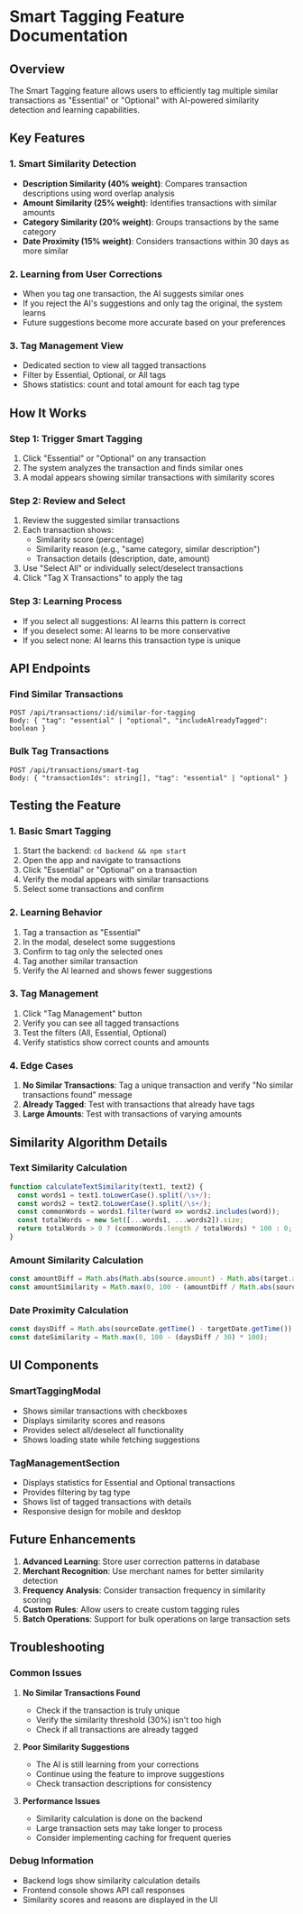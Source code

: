 # Smart Tagging Feature Documentation

## Overview

The Smart Tagging feature allows users to efficiently tag multiple similar transactions as "Essential" or "Optional" with AI-powered similarity detection and learning capabilities.

## Key Features

### 1. Smart Similarity Detection
- **Description Similarity (40% weight)**: Compares transaction descriptions using word overlap analysis
- **Amount Similarity (25% weight)**: Identifies transactions with similar amounts
- **Category Similarity (20% weight)**: Groups transactions by the same category
- **Date Proximity (15% weight)**: Considers transactions within 30 days as more similar

### 2. Learning from User Corrections
- When you tag one transaction, the AI suggests similar ones
- If you reject the AI's suggestions and only tag the original, the system learns
- Future suggestions become more accurate based on your preferences

### 3. Tag Management View
- Dedicated section to view all tagged transactions
- Filter by Essential, Optional, or All tags
- Shows statistics: count and total amount for each tag type

## How It Works

### Step 1: Trigger Smart Tagging
1. Click "Essential" or "Optional" on any transaction
2. The system analyzes the transaction and finds similar ones
3. A modal appears showing similar transactions with similarity scores

### Step 2: Review and Select
1. Review the suggested similar transactions
2. Each transaction shows:
   - Similarity score (percentage)
   - Similarity reason (e.g., "same category, similar description")
   - Transaction details (description, date, amount)
3. Use "Select All" or individually select/deselect transactions
4. Click "Tag X Transactions" to apply the tag

### Step 3: Learning Process
- If you select all suggestions: AI learns this pattern is correct
- If you deselect some: AI learns to be more conservative
- If you select none: AI learns this transaction type is unique

## API Endpoints

### Find Similar Transactions
```
POST /api/transactions/:id/similar-for-tagging
Body: { "tag": "essential" | "optional", "includeAlreadyTagged": boolean }
```

### Bulk Tag Transactions
```
POST /api/transactions/smart-tag
Body: { "transactionIds": string[], "tag": "essential" | "optional" }
```

## Testing the Feature

### 1. Basic Smart Tagging
1. Start the backend: `cd backend && npm start`
2. Open the app and navigate to transactions
3. Click "Essential" or "Optional" on a transaction
4. Verify the modal appears with similar transactions
5. Select some transactions and confirm

### 2. Learning Behavior
1. Tag a transaction as "Essential"
2. In the modal, deselect some suggestions
3. Confirm to tag only the selected ones
4. Tag another similar transaction
5. Verify the AI learned and shows fewer suggestions

### 3. Tag Management
1. Click "Tag Management" button
2. Verify you can see all tagged transactions
3. Test the filters (All, Essential, Optional)
4. Verify statistics show correct counts and amounts

### 4. Edge Cases
1. **No Similar Transactions**: Tag a unique transaction and verify "No similar transactions found" message
2. **Already Tagged**: Test with transactions that already have tags
3. **Large Amounts**: Test with transactions of varying amounts

## Similarity Algorithm Details

### Text Similarity Calculation
```javascript
function calculateTextSimilarity(text1, text2) {
  const words1 = text1.toLowerCase().split(/\s+/);
  const words2 = text2.toLowerCase().split(/\s+/);
  const commonWords = words1.filter(word => words2.includes(word));
  const totalWords = new Set([...words1, ...words2]).size;
  return totalWords > 0 ? (commonWords.length / totalWords) * 100 : 0;
}
```

### Amount Similarity Calculation
```javascript
const amountDiff = Math.abs(Math.abs(source.amount) - Math.abs(target.amount));
const amountSimilarity = Math.max(0, 100 - (amountDiff / Math.abs(source.amount)) * 100);
```

### Date Proximity Calculation
```javascript
const daysDiff = Math.abs(sourceDate.getTime() - targetDate.getTime()) / (1000 * 60 * 60 * 24);
const dateSimilarity = Math.max(0, 100 - (daysDiff / 30) * 100);
```

## UI Components

### SmartTaggingModal
- Shows similar transactions with checkboxes
- Displays similarity scores and reasons
- Provides select all/deselect all functionality
- Shows loading state while fetching suggestions

### TagManagementSection
- Displays statistics for Essential and Optional transactions
- Provides filtering by tag type
- Shows list of tagged transactions with details
- Responsive design for mobile and desktop

## Future Enhancements

1. **Advanced Learning**: Store user correction patterns in database
2. **Merchant Recognition**: Use merchant names for better similarity detection
3. **Frequency Analysis**: Consider transaction frequency in similarity scoring
4. **Custom Rules**: Allow users to create custom tagging rules
5. **Batch Operations**: Support for bulk operations on large transaction sets

## Troubleshooting

### Common Issues

1. **No Similar Transactions Found**
   - Check if the transaction is truly unique
   - Verify the similarity threshold (30%) isn't too high
   - Check if all transactions are already tagged

2. **Poor Similarity Suggestions**
   - The AI is still learning from your corrections
   - Continue using the feature to improve suggestions
   - Check transaction descriptions for consistency

3. **Performance Issues**
   - Similarity calculation is done on the backend
   - Large transaction sets may take longer to process
   - Consider implementing caching for frequent queries

### Debug Information
- Backend logs show similarity calculation details
- Frontend console shows API call responses
- Similarity scores and reasons are displayed in the UI 
